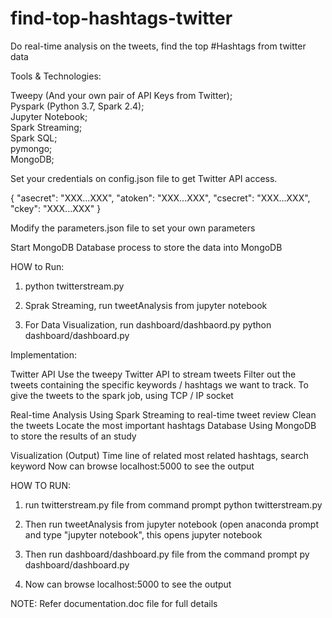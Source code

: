 # find-top-hashtags-twitter
Do real-time analysis on the tweets, find the top #Hashtags from twitter data

Tools & Technologies:

Tweepy (And your own pair of API Keys from Twitter);											
Pyspark (Python 3.7, Spark 2.4);		
Jupyter Notebook;		
Spark Streaming;		
Spark SQL;		
pymongo;		
MongoDB;		


Set your credentials on config.json file to get Twitter API access.

{ "asecret": "XXX...XXX",
  "atoken":  "XXX...XXX",
  "csecret": "XXX...XXX",
  "ckey":    "XXX...XXX" }
  
  Modify the parameters.json file to set your own parameters
  
  
Start MongoDB Database process to store the data into MongoDB

HOW to Run:

1. python twitterstream.py

2. Sprak Streaming, run tweetAnalysis from jupyter notebook

3. For Data Visualization, run dashboard/dashbaord.py
python dashboard/dashboard.py


Implementation:

Twitter API
  Use the tweepy Twitter API to stream tweets 
  Filter out the tweets containing the specific keywords / hashtags we want to track. 
  To give the tweets to the spark job, using TCP / IP socket 
  
Real-time Analysis
  Using Spark Streaming to real-time tweet review 
  Clean the tweets
  Locate the most important hashtags 
Database
  Using MongoDB to store the results of an study 


Visualization (Output)
  Time line of related  most related hashtags, search keyword
  Now can browse localhost:5000 to see the output
 


HOW TO RUN:

1. run twitterstream.py file from command prompt
	python twitterstream.py

2. Then run tweetAnalysis from jupyter notebook (open anaconda prompt and type "jupyter notebook", this opens jupyter notebook 

3. Then run dashboard/dashboard.py file from the command prompt
	py dashboard/dashboard.py

4. Now can browse localhost:5000 to see the output

  
NOTE: Refer documentation.doc file for full details
